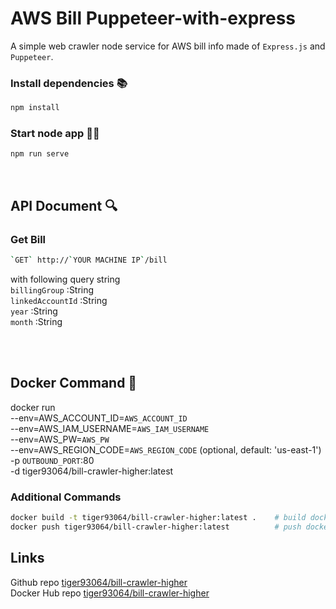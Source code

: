 # AWS Bill Puppeteer-with-express

A simple web crawler node service for AWS bill info made of `Express.js` and `Puppeteer`.
 

### Install dependencies 📚

```bash
npm install
```

### Start node app 🏃🏻

```bash
npm run serve
```

<br />

## API Document 🔍

### Get Bill

```bash
`GET` http://`YOUR MACHINE IP`/bill
```

with following query string<br />
`billingGroup` :String<br />
`linkedAccountId` :String<br />
`year` :String<br />
`month` :String<br />




<br /><br />
  

## Docker Command 🐳
docker run <br />
 --env=AWS_ACCOUNT_ID=`AWS_ACCOUNT_ID` <br />
 --env=AWS_IAM_USERNAME=`AWS_IAM_USERNAME`<br />
 --env=AWS_PW=`AWS_PW` <br />
 --env=AWS_REGION_CODE=`AWS_REGION_CODE` (optional, default: 'us-east-1')<br />
 -p `OUTBOUND_PORT`:80  <br />
 -d tiger93064/bill-crawler-higher:latest 
 
### Additional Commands

```bash
docker build -t tiger93064/bill-crawler-higher:latest .    # build docker image ⚠️the dot
docker push tiger93064/bill-crawler-higher:latest          # push docker image to hub

```

## Links

Github repo [tiger93064/bill-crawler-higher](https://github.com/tiger93064/AWSBillPuppeteer-with-express) <br />
Docker Hub repo [tiger93064/bill-crawler-higher](https://hub.docker.com/r/tiger93064/bill-crawler-higher)
